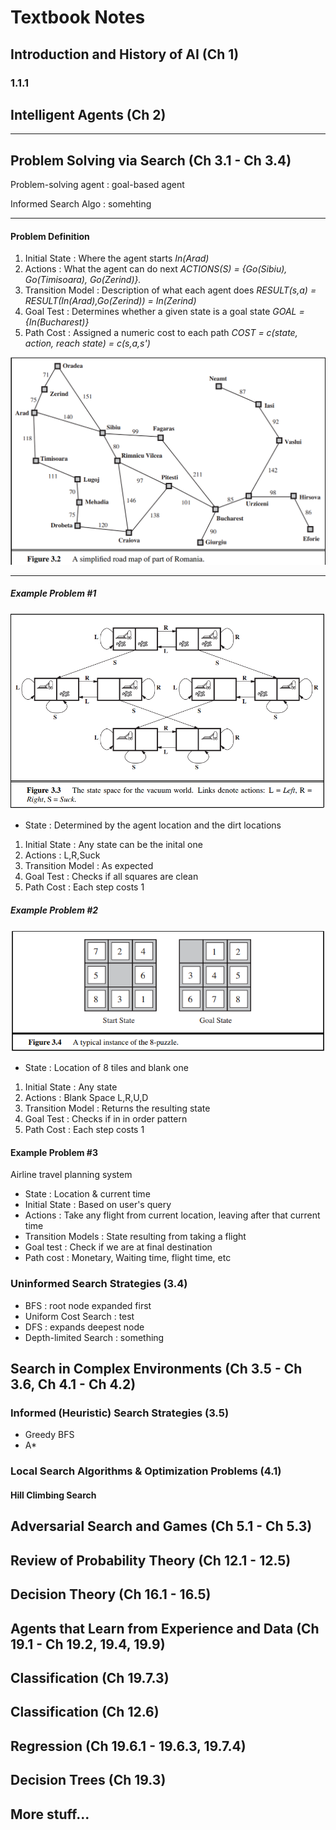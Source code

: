 # Textbook Notes

## Introduction and History of AI (Ch 1)
### 1.1.1



## Intelligent Agents (Ch 2)

---
## Problem Solving via Search (Ch 3.1 - Ch 3.4)
Problem-solving agent
    : goal-based agent

Informed Search Algo
    : somehting 

---
#### Problem Definition
1. Initial State
    : Where the agent starts
    *In(Arad)*
2. Actions
    : What the agent can do next
    *ACTIONS(S) = {Go(Sibiu), Go(Timisoara), Go(Zerind)}.*
3. Transition Model
    : Description of what each agent does
    *RESULT(s,a) = RESULT(In(Arad),Go(Zerind)) = In(Zerind)*
4. Goal Test
    : Determines whether a given state is a goal state
    *GOAL = {In(Bucharest)}*
5. Path Cost
    : Assigned a numeric cost to each path
    *COST = c(state, action, reach state) = c(s,a,s')*

![test](/csci360/img/1.png)


---
##### Example Problem #1
![test](/csci360/img/2.png)
- State
    : Determined by the agent location and the dirt locations
1. Initial State
    : Any state can be the inital one
2. Actions
    : L,R,Suck
3. Transition Model
    : As expected
4. Goal Test
    : Checks if all squares are clean
5. Path Cost
    : Each step costs 1

##### Example Problem #2
![test](/csci360/img/3.png)
- State
    : Location of 8 tiles and blank one
1. Initial State
    : Any state
2. Actions
    : Blank Space L,R,U,D
3. Transition Model
    : Returns the resulting state
4. Goal Test
    : Checks if in in order pattern
5. Path Cost
    : Each step costs 1

#### Example Problem #3 
Airline travel planning system

- State
    : Location & current time
- Initial State
    : Based on user's query
- Actions
    : Take any flight from current location, leaving after that current time
- Transition Models
    : State resulting from taking a flight
- Goal test
    : Check if we are at final destination
- Path cost
    : Monetary, Waiting time, flight time, etc

### Uninformed Search Strategies (3.4)
- BFS
    : root node expanded first
- Uniform Cost Search
    : test
- DFS
    : expands deepest node
- Depth-limited Search
    : something

## Search in Complex Environments (Ch 3.5 - Ch 3.6, Ch 4.1 - Ch 4.2)

### Informed (Heuristic) Search Strategies (3.5)
- Greedy BFS
- A* 

### Local Search Algorithms & Optimization Problems (4.1)
#### Hill Climbing Search



## Adversarial Search and Games (Ch 5.1 - Ch 5.3)

## Review of Probability Theory (Ch 12.1 - 12.5)

## Decision Theory (Ch 16.1 - 16.5)

## Agents that Learn from Experience and Data (Ch 19.1 - Ch 19.2, 19.4, 19.9)

## Classification (Ch 19.7.3)

## Classification (Ch 12.6)

## Regression (Ch 19.6.1 - 19.6.3, 19.7.4)

## Decision Trees (Ch 19.3)


## More stuff...